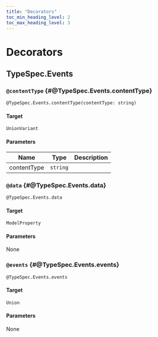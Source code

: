 ```yaml
---
title: "Decorators"
toc_min_heading_level: 2
toc_max_heading_level: 3
---
```


# Decorators

## TypeSpec.Events

### `@contentType` {#@TypeSpec.Events.contentType}

```typespec
@TypeSpec.Events.contentType(contentType: string)
```

#### Target

`UnionVariant`

#### Parameters

| Name        | Type     | Description |
| ----------- | -------- | ----------- |
| contentType | `string` |             |

### `@data` {#@TypeSpec.Events.data}

```typespec
@TypeSpec.Events.data
```

#### Target

`ModelProperty`

#### Parameters

None

### `@events` {#@TypeSpec.Events.events}

```typespec
@TypeSpec.Events.events
```

#### Target

`Union`

#### Parameters

None
